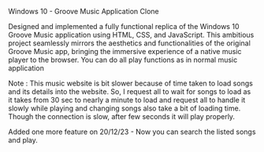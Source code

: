 Windows 10 - Groove Music Application Clone

Designed and implemented a fully functional replica of the Windows 10 Groove Music application using HTML, CSS, and JavaScript. This ambitious project seamlessly mirrors the aesthetics and functionalities of the original Groove Music app, bringing the immersive experience of a native music player to the browser. You can do all play functions as in normal music application

Note : This music website is bit slower because of time taken to load songs and its details into the website. So, I request all to wait for songs to load as it takes from 30 sec to nearly a minute to load and request all to handle it slowly while playing and changing songs also take a bit of loading time. Though the connection is slow, after few seconds it will play properly.

Added one more feature on 20/12/23 - Now you can search the listed songs and play.
